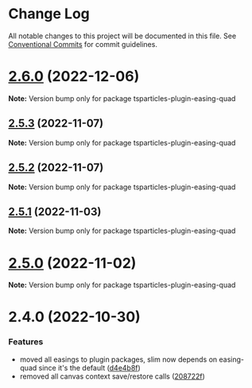 # Change Log

All notable changes to this project will be documented in this file.
See [Conventional Commits](https://conventionalcommits.org) for commit guidelines.

# [2.6.0](https://github.com/matteobruni/tsparticles/compare/tsparticles-plugin-easing-quad@2.5.3...tsparticles-plugin-easing-quad@2.6.0) (2022-12-06)

**Note:** Version bump only for package tsparticles-plugin-easing-quad

## [2.5.3](https://github.com/matteobruni/tsparticles/compare/tsparticles-plugin-easing-quad@2.5.2...tsparticles-plugin-easing-quad@2.5.3) (2022-11-07)

**Note:** Version bump only for package tsparticles-plugin-easing-quad

## [2.5.2](https://github.com/matteobruni/tsparticles/compare/tsparticles-plugin-easing-quad@2.5.1...tsparticles-plugin-easing-quad@2.5.2) (2022-11-07)

**Note:** Version bump only for package tsparticles-plugin-easing-quad

## [2.5.1](https://github.com/matteobruni/tsparticles/compare/tsparticles-plugin-easing-quad@2.5.0...tsparticles-plugin-easing-quad@2.5.1) (2022-11-03)

**Note:** Version bump only for package tsparticles-plugin-easing-quad

# [2.5.0](https://github.com/matteobruni/tsparticles/compare/tsparticles-plugin-easing-quad@2.4.0...tsparticles-plugin-easing-quad@2.5.0) (2022-11-02)

**Note:** Version bump only for package tsparticles-plugin-easing-quad

# 2.4.0 (2022-10-30)

### Features

-   moved all easings to plugin packages, slim now depends on easing-quad since it's the default ([d4e4b8f](https://github.com/matteobruni/tsparticles/commit/d4e4b8f6685ab748e82322877bf1e9d2d23574d4))
-   removed all canvas context save/restore calls ([208722f](https://github.com/matteobruni/tsparticles/commit/208722f0a521246165b7cdc529dfbfbd7a3cf7eb))
